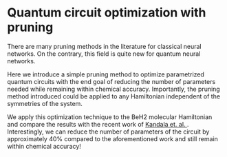# Quantum circuit optimization with pruning

There are many pruning methods in the literature for classical neural networks. On the contrary, this field is quite new for quantum neural networks. 

Here we introduce a simple pruning method to optimize parametrized quantum circuits with the end goal of reducing the number of parameters needed while remaining within chemical accuracy. Importantly, the pruning method introduced could be applied to any Hamiltonian independent of the symmetries of the system. 

We apply this optimization technique to the BeH2 molecular Hamiltonian and compare the results with the recent work of <a href="https://www.nature.com/articles/nature23879" title="link"> Kandala et. al. </a>. Interestingly, we can reduce the number of parameters of the circuit by approximately 40% compared to the aforementioned work and still remain within chemical accuracy! 
